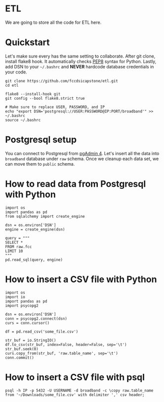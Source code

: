# ETL

We are going to store all the code for ETL here.

# Quickstart
Let's make sure every has the same setting to collaborate. After git clone, install flake8 hook. It automatically checks
[PEP8](http://pep8.org/) syntax for Python. Lastly, add DSN to your `~/.bashrc` and **NEVER** hardcode database 
credentials in your code.



    git clone https://github.com/fccdsicapstone/etl.git
    cd etl
  
    flake8 --install-hook git
    git config --bool flake8.strict true
    
    # Make sure to replace USER, PASSWORD, and IP
    echo "export DSN='postgresql://USER:PASSWORD@IP:PORT/broadband'" >> ~/.bashrc
    source ~/.bashrc
        
    
# Postgresql setup
You can connect to Postgresql from [pgAdmin 4](https://www.pgadmin.org/). Let's insert all the data into `broadband` database 
under `raw` schema. Once we cleanup each data set, we can move them to `public` schema.

# How to read data from Postgresql with Python

    import os
    import pandas as pd
    from sqlalchemy import create_engine
    
    dsn = os.environ['DSN']
    engine = create_engine(dsn)
    
    query = """
    SELECT * 
    FROM raw.fcc
    LIMIT 10
    """
    pd.read_sql(query, engine)

# How to insert a CSV file with Python

    import os
    import io
    import pandas as pd
    import psycopg2
    
    dsn = os.environ['DSN']
    conn = psycopg2.connect(dsn)
    curs = conn.cursor()
    
    df = pd.read_csv('some_file.csv')
    
    str_buf = io.StringIO()
    df.to_csv(str_buf, index=False, header=False, sep='\t')
    str_buf.seek(0)
    curs.copy_from(str_buf, 'raw.table_name', sep='\t')
    conn.commit()
    
# How to insert a CSV file with psql
    
    psql -h IP -p 5432 -U USERNAME -d broadband -c \copy raw.table_name from '~/Downloads/some_file.csv' with delimiter ',' csv header;
